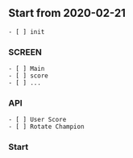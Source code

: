 ## Start from 2020-02-21
    - [ ] init

### SCREEN
    - [ ] Main
    - [ ] score
    - [ ] ...

### API 
    - [ ] User Score
    - [ ] Rotate Champion 

### Start
    